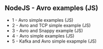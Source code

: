 ## NodeJS - Avro examples (JS)

- 1 - Avro simple examples (JS)
- 2 - Avro and TCP simple example (JS)
- 3 - Avro and Snappy example (JS)
- 4 - Avro simple examples (JS)
- 5 - Kafka and Avro simple exapmple (JS)
